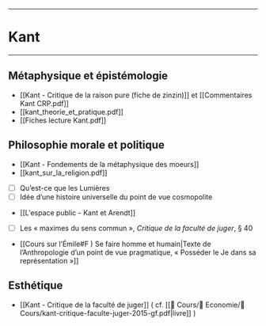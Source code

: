 ***
# Kant 
***
## Métaphysique et épistémologie 

- [[Kant - Critique de la raison pure (fiche de zinzin)]] et [[Commentaires Kant CRP.pdf]] 
- [[kant_theorie_et_pratique.pdf]] 
- [[Fiches lecture Kant.pdf]]

## Philosophie morale et politique 

- [[Kant - Fondements de la métaphysique des moeurs]]
- [[kant_sur_la_religion.pdf]]
- [ ] Qu’est-ce que les Lumières 
- [ ] Idée d’une histoire universelle du point de vue cosmopolite 
- [[L'espace public - Kant et Arendt]] 
- [ ] Les « maximes du sens commun », *Critique de la faculté de juger*, § 40 
- [[Cours sur l’Émile#F ) Se faire homme et humain|Texte de l’Anthropologie d’un point de vue pragmatique, « Posséder le Je dans sa représentation »]] 

## Esthétique 

- [[Kant - Critique de la faculté de juger]] ( cf. [[📁 Cours/📁 Economie/📁 Cours/kant-critique-faculte-juger-2015-gf.pdf|livre]] ) 


